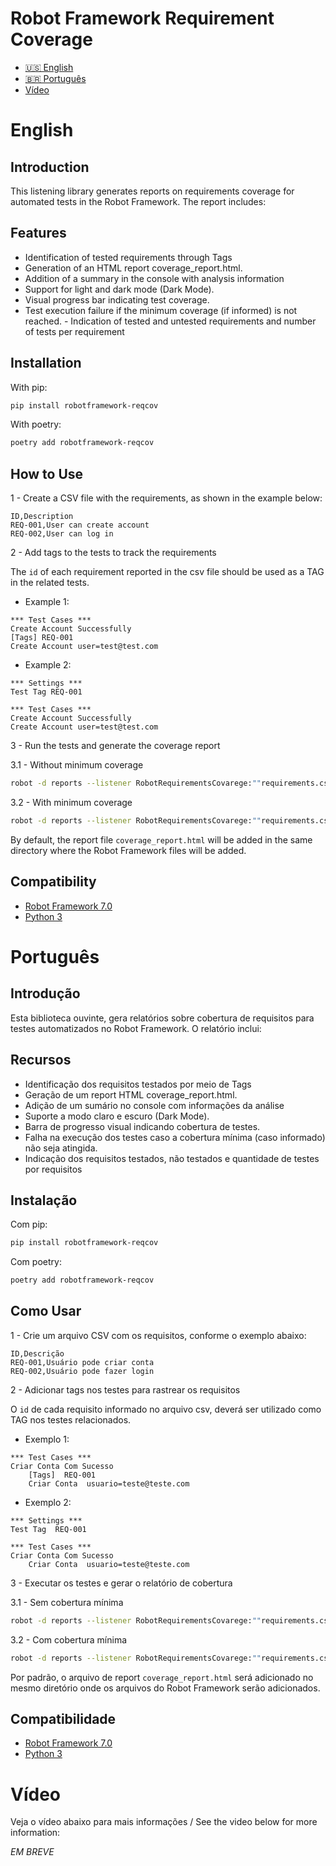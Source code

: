 # Robot Framework Requirement Coverage

- [🇺🇸 English](#English)
- [🇧🇷 Português](#Português)
- [Vídeo](#vídeo)

# English
## Introduction

This listening library generates reports on requirements coverage for automated tests in the Robot Framework. The report includes:

## Features

- Identification of tested requirements through Tags
- Generation of an HTML report coverage_report.html.
- Addition of a summary in the console with analysis information
- Support for light and dark mode (Dark Mode).
- Visual progress bar indicating test coverage.
- Test execution failure if the minimum coverage (if informed) is not reached.  - Indication of tested and untested requirements and number of tests per requirement

## Installation

With pip:
```bash
pip install robotframework-reqcov
```

With poetry:
```bash
poetry add robotframework-reqcov
```

## How to Use
1 - Create a CSV file with the requirements, as shown in the example below:

``` csv
ID,Description
REQ-001,User can create account
REQ-002,User can log in
```

2 - Add tags to the tests to track the requirements

The `id` of each requirement reported in the csv file should be used as a TAG in the related tests.

 - Example 1:
```
*** Test Cases ***
Create Account Successfully
[Tags] REQ-001
Create Account user=test@test.com 
```

- Example 2:
```
*** Settings ***
Test Tag REQ-001

*** Test Cases ***
Create Account Successfully
Create Account user=test@test.com 
```

3 - Run the tests and generate the coverage report

3.1 - Without minimum coverage
``` bash
robot -d reports --listener RobotRequirementsCovarege:""requirements.csv" .
```

3.2 - With minimum coverage

``` bash
robot -d reports --listener RobotRequirementsCovarege:""requirements.csv":60 .  
```

By default, the report file `coverage_report.html` will be added in the same directory where the Robot Framework files will be added.

## Compatibility

- [Robot Framework 7.0](https://pypi.org/project/robotframework/7.0/)
- [Python 3](https://www.python.org/)



# Português
## Introdução

Esta biblioteca ouvinte, gera relatórios sobre cobertura de requisitos para testes automatizados no Robot Framework. O relatório inclui:


## Recursos

- Identificação dos requisitos testados por meio de Tags
- Geração de um report HTML coverage_report.html.
- Adição de um sumário no console com informações da análise 
- Suporte a modo claro e escuro (Dark Mode).
- Barra de progresso visual indicando cobertura de testes.
- Falha na execução dos testes caso a cobertura mínima (caso informado) não seja atingida.
- Indicação dos requisitos testados, não testados e quantidade de testes por requisitos

## Instalação

Com pip:
```bash
pip install robotframework-reqcov
```

Com poetry:
```bash
poetry add robotframework-reqcov 
```

## Como Usar
1 - Crie um arquivo CSV com os requisitos, conforme o exemplo abaixo:

``` csv
ID,Descrição
REQ-001,Usuário pode criar conta
REQ-002,Usuário pode fazer login
```

2 - Adicionar tags nos testes para rastrear os requisitos

O `id` de cada requisito informado no arquivo csv, deverá ser utilizado como TAG nos testes relacionados.

   - Exemplo 1:
```
*** Test Cases ***
Criar Conta Com Sucesso
    [Tags]  REQ-001
    Criar Conta  usuario=teste@teste.com  
```

   - Exemplo 2:
```
*** Settings ***
Test Tag  REQ-001

*** Test Cases ***
Criar Conta Com Sucesso
    Criar Conta  usuario=teste@teste.com  
```

3 - Executar os testes e gerar o relatório de cobertura

3.1 - Sem cobertura mínima 
``` bash
robot -d reports --listener RobotRequirementsCovarege:""requirements.csv" .
```

3.2 - Com cobertura mínima 

``` bash
robot -d reports --listener RobotRequirementsCovarege:""requirements.csv":60 .
```

Por padrão, o arquivo de report `coverage_report.html` será adicionado no mesmo diretório onde os arquivos do Robot Framework serão adicionados.

## Compatibilidade

-  [Robot Framework 7.0](https://pypi.org/project/robotframework/7.0/)
-  [Python 3](https://www.python.org/)

# Vídeo

Veja o vídeo abaixo para mais informações / See the video below for more information:

*EM BREVE*
